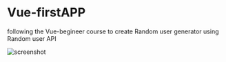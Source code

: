 # Vue-firstAPP
following the Vue-begineer course to create Random user generator using Random user API 
<!-- [:screenshot](maleuser.png) -->
![screenshot](screenshots/maleuser.png)
